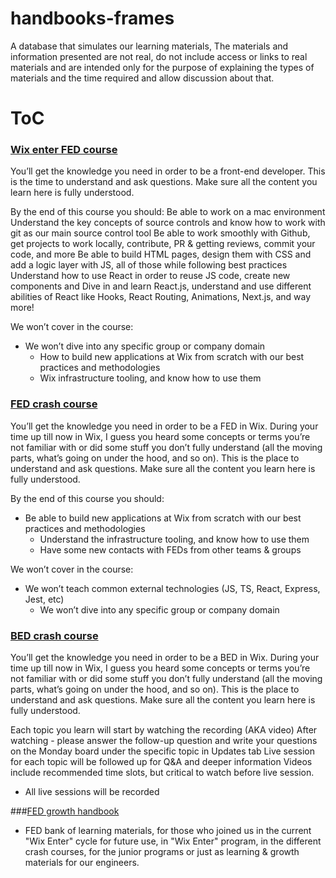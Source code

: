 # handbooks-frames

A database that simulates our learning materials,
The materials and information presented are not real, 
do not include access or links to real materials and are 
intended only for the purpose of explaining the types of 
materials and the time required and allow discussion about that.

# ToC

### [Wix enter FED course](./frames/wix-enter-fed-course.md)

You’ll get the knowledge you need in order to be a front-end developer.
This is the time to understand and ask questions.
Make sure all the content you learn here is fully understood.

By the end of this course you should:
Be able to work on a mac environment
Understand the key concepts of source controls and know how to work with git as our main source control tool
Be able to work smoothly with Github, get projects to work locally, contribute, PR & getting reviews, commit your code, and more
Be able to build HTML pages, design them with CSS and add a logic layer with JS, all of those while following best practices
Understand how to use React in order to reuse JS code, create new components and
Dive in and learn React.js, understand and use different abilities of React like Hooks, React Routing, Animations, Next.js, and way more!

We won’t cover in the course:
- We won’t dive into any specific group or company domain
  - How to build new applications at Wix from scratch with our best practices and methodologies
  - Wix infrastructure tooling, and know how to use them

### [FED crash course](./frames/fed-crash-course.md)

You’ll get the knowledge you need in order to be a FED in Wix. During your time up till now in Wix, I guess you heard some concepts or terms you’re not familiar with or did some stuff you don’t fully understand (all the moving parts, what’s going on under the hood, and so on). This is the place to understand and ask questions. Make sure all the content you learn here is fully understood.

By the end of this course you should:
- Be able to build new applications at Wix from scratch with our best practices and methodologies
  - Understand the infrastructure tooling, and know how to use them
  - Have some new contacts with FEDs from other teams & groups

We won’t cover in the course:
- We won’t teach common external technologies (JS, TS, React, Express, Jest, etc)
  - We won’t dive into any specific group or company domain

### [BED crash course](./frames/bed-crash-course.md)

You’ll get the knowledge you need in order to be a BED in Wix. During your time up till now in Wix, I guess you heard some concepts or terms you’re not familiar with or did some stuff you don’t fully understand (all the moving parts, what’s going on under the hood, and so on). This is the place to understand and ask questions. Make sure all the content you learn here is fully understood.

Each topic you learn will start by watching the recording (AKA video)
After watching - please answer the follow-up question and write your questions on the Monday board under the specific topic in Updates tab
Live session for each topic will be followed up for Q&A and deeper information
Videos include recommended time slots, but critical to watch before live session.
- All live sessions will be recorded


###[FED growth handbook](./frames/fed-growth-handbook.md)

* FED bank of learning materials, for those who joined us in the current "Wix Enter" cycle for future use,
    in "Wix Enter" program, in the different crash courses, 
    for the junior programs or just as learning & growth materials for our engineers.
